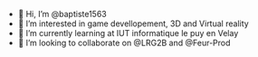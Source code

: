 - 👋 Hi, I’m @baptiste1563
- 👀 I’m interested in game devellopement, 3D and Virtual reality
- 🌱 I’m currently learning at IUT informatique le puy en Velay
- 💞️ I’m looking to collaborate on @LRG2B and @Feur-Prod

